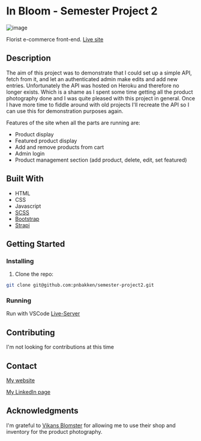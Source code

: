 # In Bloom - Semester Project 2

![image](https://res.cloudinary.com/dt8j2ptfq/image/upload/v1655303981/portfolio/projects/in-bloom_zrgdbu.png)

Florist e-commerce front-end. [Live site](https://flowersinbloom.netlify.app/s)

## Description

The aim of this project was to demonstrate that I could set up a simple API, fetch from it, and let an authenticated admin make edits and add new entries. Unfortunately the API was hosted on Heroku and therefore no longer exists. Which is a shame as I spent some time getting all the product photography done and I was quite pleased with this project in general. Once I have more time to fiddle around with old projects I'll recreate the API so I can use this for demonstration purposes again.

Features of the site when all the parts are running are:

- Product display
- Featured product display
- Add and remove products from cart
- Admin login
- Product management section (add product, delete, edit, set featured)

## Built With

- HTML
- CSS
- Javascript
- [SCSS](https://sass-lang.com/)
- [Bootstrap](https://getbootstrap.com)
- [Strapi](https://strapi.io/)

## Getting Started

### Installing

1. Clone the repo:

```bash
git clone git@github.com:pnbakken/semester-project2.git
```

### Running

Run with VSCode [Live-Server](https://marketplace.visualstudio.com/items?itemName=ritwickdey.LiveServer)

## Contributing

I'm not looking for contributions at this time

## Contact

[My website](htts://www.pnbakken.no)

[My LinkedIn page](https://www.linkedin.com/in/p%C3%A5l-bakken-0b2295204/)

## Acknowledgments

I'm grateful to [Vikans Blomster](https://www.vikansblomster.no/) for allowing me to use their shop and inventory for the product photography.
